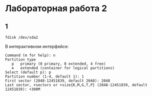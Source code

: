# Лабораторная работа 2
## 1
```shell
fdisk /dev/sda2
```
В интерактивном интерфейсе:
```shell
Command (m for help): n
Partition type
   p   primary (0 primary, 0 extended, 4 free)
   e   extended (container for logical partitions)
Select (default p): p
Partition number (1-4, default 1): 1
First sector (2048-12451839, default 2048): 2048
Last sector, +sectors or +size{K,M,G,T,P} (2048-12451839, default 12451839): +300M
```

